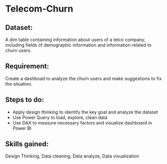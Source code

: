 # Telecom-Churn

## Dataset: 
  A dim table containing information about users of a telco company, including fields of demographic information and information related to churn users.
  
## Requirement:
  Create a dashboad to analyze the churn users and make suggestions to fix the situation.
  
## Steps to do:
  - Apply design thinking to identify the key goal and analyze the dataset
  - Use Power Query to load, explore, clean data
  - Use DAX to measure necessary factors and visualize dashboard in Power BI
 
 ## Skills gained:
  Design Thinking, Data cleaning, Data analyze, Data visualization
